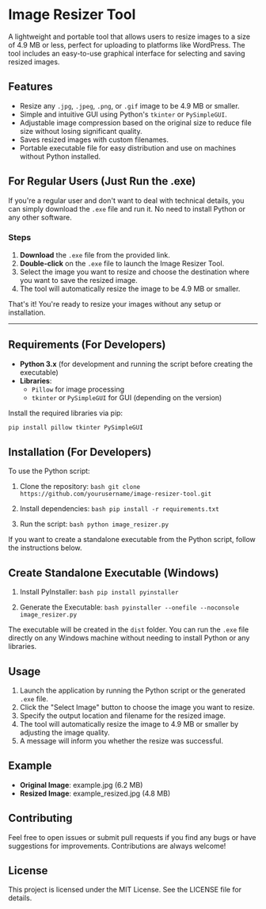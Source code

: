 # Image Resizer Tool

A lightweight and portable tool that allows users to resize images to a size of 4.9 MB or less, perfect for uploading to platforms like WordPress. The tool includes an easy-to-use graphical interface for selecting and saving resized images.

## Features

- Resize any `.jpg`, `.jpeg`, `.png`, or `.gif` image to be 4.9 MB or smaller.
- Simple and intuitive GUI using Python's `tkinter` or `PySimpleGUI`.
- Adjustable image compression based on the original size to reduce file size without losing significant quality.
- Saves resized images with custom filenames.
- Portable executable file for easy distribution and use on machines without Python installed.

## For Regular Users (Just Run the .exe)

If you're a regular user and don't want to deal with technical details, you can simply download the `.exe` file and run it. No need to install Python or any other software.

### Steps

1. **Download** the `.exe` file from the provided link.
2. **Double-click** on the `.exe` file to launch the Image Resizer Tool.
3. Select the image you want to resize and choose the destination where you want to save the resized image.
4. The tool will automatically resize the image to be 4.9 MB or smaller.

That's it! You're ready to resize your images without any setup or installation.

---

## Requirements (For Developers)

- **Python 3.x** (for development and running the script before creating the executable)
- **Libraries**:
  - `Pillow` for image processing
  - `tkinter` or `PySimpleGUI` for GUI (depending on the version)

Install the required libraries via pip:

```bash
pip install pillow tkinter PySimpleGUI
```

## Installation (For Developers)

To use the Python script:

1. Clone the repository:
        ```bash
        git clone https://github.com/yourusername/image-resizer-tool.git
        ```

2. Install dependencies:
        ```bash
        pip install -r requirements.txt
        ```

3. Run the script:
        ```bash
        python image_resizer.py
        ```

If you want to create a standalone executable from the Python script, follow the instructions below.

## Create Standalone Executable (Windows)

1. Install PyInstaller:
        ```bash
        pip install pyinstaller
        ```

2. Generate the Executable:
        ```bash
        pyinstaller --onefile --noconsole image_resizer.py
        ```

The executable will be created in the `dist` folder. You can run the `.exe` file directly on any Windows machine without needing to install Python or any libraries.

## Usage

1. Launch the application by running the Python script or the generated `.exe` file.
2. Click the "Select Image" button to choose the image you want to resize.
3. Specify the output location and filename for the resized image.
4. The tool will automatically resize the image to 4.9 MB or smaller by adjusting the image quality.
5. A message will inform you whether the resize was successful.

## Example

- **Original Image**: example.jpg (6.2 MB)
- **Resized Image**: example_resized.jpg (4.8 MB)

## Contributing

Feel free to open issues or submit pull requests if you find any bugs or have suggestions for improvements. Contributions are always welcome!

## License

This project is licensed under the MIT License. See the LICENSE file for details.
